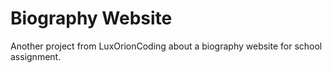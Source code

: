 # Biography Website

Another project from LuxOrionCoding about a biography website for school assignment.
